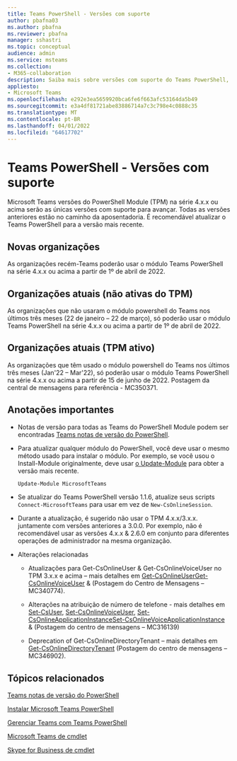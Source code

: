 ```yaml
---
title: Teams PowerShell - Versões com suporte
author: pbafna03
ms.author: pbafna
ms.reviewer: pbafna
manager: sshastri
ms.topic: conceptual
audience: admin
ms.service: msteams
ms.collection:
- M365-collaboration
description: Saiba mais sobre versões com suporte do Teams PowerShell, usado para administração de Microsoft Teams.
appliesto:
- Microsoft Teams
ms.openlocfilehash: e292e3ea5659920bca6fe6f663afc53164da5b49
ms.sourcegitcommit: e3a4df81721abe83886714a7c3c798e4c0888c35
ms.translationtype: MT
ms.contentlocale: pt-BR
ms.lasthandoff: 04/01/2022
ms.locfileid: "64617702"
---
```

# <a name="teams-powershell-module---supported-versions"></a>Teams PowerShell - Versões com suporte

Microsoft Teams versões do PowerShell Module (TPM) na série 4.x.x ou acima serão as únicas versões com suporte para avançar. Todas as versões anteriores estão no caminho da aposentadoria. É recomendável atualizar o Teams PowerShell para a versão mais recente.



## <a name="new-organizations"></a>Novas organizações

As organizações recém-Teams poderão usar o módulo Teams PowerShell na série 4.x.x ou acima a partir de 1º de abril de 2022.



## <a name="current-organizations-non-tpm-active"></a>Organizações atuais (não ativas do TPM)

As organizações que não usaram o módulo powershell do Teams nos últimos três meses (22 de janeiro – 22 de março), só poderão usar o módulo Teams PowerShell na série 4.x.x ou acima a partir de 1º de abril de 2022.



## <a name="current-organizations-tpm-active"></a>Organizações atuais (TPM ativo)

As organizações que têm usado o módulo powershell do Teams nos últimos três meses (Jan'22 – Mar'22), só poderão usar o módulo Teams PowerShell na série 4.x.x ou acima a partir de 15 de junho de 2022. Postagem da central de mensagens para referência - MC350371. 



## <a name="important-notes"></a>Anotações importantes

- Notas de versão para todas as Teams do PowerShell Module podem ser encontradas [Teams notas de versão do PowerShell](teams-powershell-release-notes.md).

- Para atualizar qualquer módulo do PowerShell, você deve usar o mesmo método usado para instalar o módulo. Por exemplo, se você usou o Install-Module originalmente, deve usar [o Update-Module](/powershell/module/powershellget/update-module) para obter a versão mais recente.  

  ```powershell
  Update-Module MicrosoftTeams
  ```

-   Se atualizar do Teams PowerShell versão 1.1.6, atualize seus scripts `Connect-MicrosoftTeams` para usar em vez de `New-CsOnlineSession`.

-   Durante a atualização, é sugerido não usar o TPM 4.x.x/3.x.x. juntamente com versões anteriores a 3.0.0. Por exemplo, não é recomendável usar as versões 4.x.x & 2.6.0 em conjunto para diferentes operações de administrador na mesma organização. 

- Alterações relacionadas
  * Atualizações para Get-CsOnlineUser & Get-CsOnlineVoiceUser no TPM 3.x.x e acima – mais detalhes em [Get-CsOnlineUserGet-CsOnlineVoiceUser](/powershell/module/skype/get-csonlineuser) &  (Postagem do Centro de Mensagens – MC340774).[](/powershell/module/skype/get-csonlinevoiceuser)

  * Alterações na atribuição de número de telefone - mais detalhes em [Set-CsUser](/powershell/module/skype/set-csuser), [Set-CsOnlineVoiceUser](/powershell/module/skype/set-csonlinevoiceuser), [Set-CsOnlineApplicationInstanceSet-CsOnlineVoiceApplicationInstance](/powershell/module/skype/set-csonlineapplicationinstance) &  (Postagem do centro de mensagens – MC316139)[](/powershell/module/skype/set-csonlinevoiceapplicationinstance)

  * Deprecation of Get-CsOnlineDirectoryTenant – mais detalhes em [Get-CsOnlineDirectoryTenant](/powershell/module/skype/get-csonlinedirectorytenant) (Postagem do centro de mensagens – MC346902).



## <a name="related-topics"></a>Tópicos relacionados

[Teams notas de versão do PowerShell](teams-powershell-release-notes.md)

[Instalar Microsoft Teams PowerShell](teams-powershell-install.md)

[Gerenciar Teams com Teams PowerShell](teams-powershell-managing-teams.md)

[Microsoft Teams de cmdlet](/powershell/module/teams) 

[Skype for Business de cmdlet](/powershell/module/skype) 
